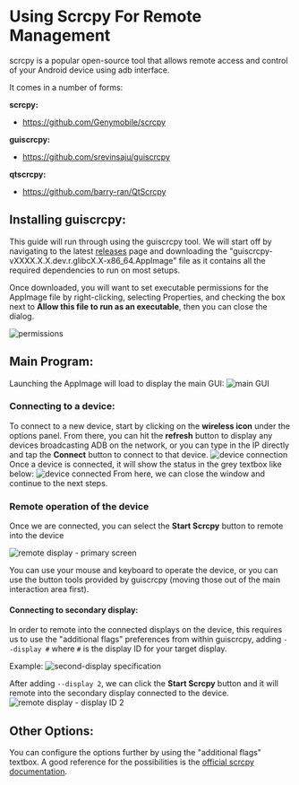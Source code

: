 # Using Scrcpy For Remote Management

scrcpy is a popular open-source tool that allows remote access and control of your Android device using adb interface. 

It comes in a number of forms:

**scrcpy:**
- https://github.com/Genymobile/scrcpy

**guiscrcpy:**
- https://github.com/srevinsaju/guiscrcpy

**qtscrcpy:**
- https://github.com/barry-ran/QtScrcpy

## Installing guiscrcpy:

This guide will run through using the guiscrcpy tool. We will start off by navigating to the latest [releases](https://github.com/srevinsaju/guiscrcpy/releases/tag/v2023.1.1) page and downloading the "guiscrcpy-vXXXX.X.X.dev.r.glibcX.X-x86_64.AppImage" file as it contains all the required dependencies to run on most setups. 

Once downloaded, you will want to set executable permissions for the AppImage file by right-clicking, selecting Properties, and checking the box next to **Allow this file to run as an executable**, then you can close the dialog.

![permissions](images/permissions_2024-03-06_12-07-50.png)

## Main Program:

Launching the AppImage will load to display the main GUI:
![main GUI](images/main-keep_display_off_2024-03-06_11-34-41.png)

### Connecting to a device:

To connect to a new device, start by clicking on the **wireless icon** under the options panel. From there, you can hit the **refresh** button to display any devices broadcasting ADB on the network, or you can type in the IP directly and tap the **Connect** button to connect to that device. 
![device connection](images/device_connection_2024-03-06_11-33-10.png)
Once a device is connected, it will show the status in the grey textbox like below:
![device connected](images/device_connection-connected_2024-03-06_11-34-02.png)
From here, we can close the window and continue to the next steps. 

### Remote operation of the device

Once we are connected, you can select the **Start Scrcpy** button to remote into the device

![remote display - primary screen](images/device-primary_display_2024-03-06_11-44-51.png)

You can use your mouse and keyboard to operate the device, or you can use the button tools provided by guiscrcpy (moving those out of the main interaction area first). 

#### Connecting to secondary display:

In order to remote into the connected displays on the device, this requires us to use the "additional flags" preferences from within guiscrcpy, adding `--display #` where `#` is the display ID for your target display. 

Example:
![second-display specification](images/second_display_2024-02-28_20-57-16.png)

After adding `--display 2`, we can click the **Start Scrcpy** button and it will remote into the secondary display connected to the device. 
![remote display - display ID 2](images/device-secondary_display_2024-03-06_11-45-39.png)

## Other Options:

You can configure the options further by using the "additional flags" textbox. A good reference for the possibilities is the [official scrcpy documentation](https://github.com/Genymobile/scrcpy?tab=readme-ov-file#user-documentation). 

